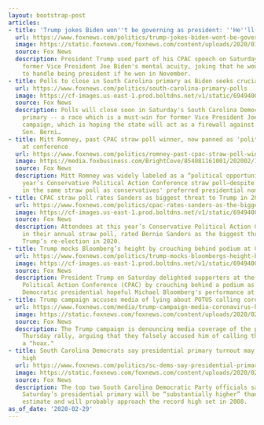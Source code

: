 ```yaml
---
layout: bootstrap-post
articles:
- title: 'Trump jokes Biden won''t be governing as president: ''He''ll be in a home'''
  url: https://www.foxnews.com/politics/trump-jokes-biden-wont-be-governing-as-president-hell-be-in-a-home
  image: https://static.foxnews.com/foxnews.com/content/uploads/2020/01/Trump-Biden_AP.jpg
  source: Fox News
  description: President Trump used part of his CPAC speech on Saturday to criticize
    former Vice President Joe Biden's mental acuity, joking that he wouldn't be able
    to handle being president if he won in November.
- title: Polls to close in South Carolina primary as Biden seeks crucial first win
  url: https://www.foxnews.com/politics/south-carolina-primary-polls
  image: https://cf-images.us-east-1.prod.boltdns.net/v1/static/694940094001/f529665c-e312-46e5-b245-5730b0eae434/0e7a6249-9917-4297-b7d8-5d31f19bbb77/1280x720/match/image.jpg
  source: Fox News
  description: Polls will close soon in Saturday's South Carolina Democratic presidential
    primary -- a race which is a must-win for former Vice President Joe Biden’s struggling
    campaign, which is hoping the state will act as a firewall against surging frontrunner
    Sen. Berni…
- title: Mitt Romney, past CPAC straw poll winner, now panned as 'political opportunist'
    at conference
  url: https://www.foxnews.com/politics/romney-past-cpac-straw-poll-winner-now-panned-as-political-opportunist
  image: https://media.foxbusiness.com/BrightCove/854081161001/202002/1910/854081161001_6129881016001_6129877697001-vs.jpg
  source: Fox News
  description: Mitt Romney was widely labeled as a “political opportunist” in this
    year’s Conservative Political Action Conference straw poll—despite being picked
    in the same straw poll as conservatives' preferred presidential nominee in 2012.
- title: CPAC straw poll rates Sanders as biggest threat to Trump in 2020
  url: https://www.foxnews.com/politics/cpac-rates-sanders-as-the-biggest-threat-to-trump-in-2020-steyer-warren-as-easiest-to-beat
  image: https://cf-images.us-east-1.prod.boltdns.net/v1/static/694940094001/b88c1829-1dab-4010-862e-1af72ca88828/8e0e2fcd-8803-4da9-85ca-979aac6b7209/1280x720/match/image.jpg
  source: Fox News
  description: Attendees at this year’s Conservative Political Action Conference,
    in their annual straw poll, rated Bernie Sanders as the biggest threat to President
    Trump’s re-election in 2020.
- title: Trump mocks Bloomberg’s height by crouching behind podium at CPAC
  url: https://www.foxnews.com/politics/trump-mocks-bloombergs-height-by-crouching-behind-podium-at-cpac
  image: https://cf-images.us-east-1.prod.boltdns.net/v1/static/694940094001/b88c1829-1dab-4010-862e-1af72ca88828/8e0e2fcd-8803-4da9-85ca-979aac6b7209/1280x720/match/image.jpg
  source: Fox News
  description: President Trump on Saturday delighted supporters at the Conservative
    Political Action Conference (CPAC) by crouching behind a podium as he mocked billionaire
    Democratic presidential hopeful Michael Bloomberg's performance at a recent debate.
- title: Trump campaign accuses media of lying about POTUS calling coronavirus a 'hoax'
  url: https://www.foxnews.com/media/trump-campaign-media-coronavirus-hoax
  image: https://static.foxnews.com/foxnews.com/content/uploads/2020/02/2370eca5-Donald-Trump.jpg
  source: Fox News
  description: The Trump campaign is denouncing media coverage of the president's
    Thursday rally, arguing that they falsely accused him of calling the coronavirus
    a "hoax."
- title: South Carolina Democrats say presidential primary turnout may approach record
    high
  url: https://www.foxnews.com/politics/sc-dems-say-presidential-primary-turnout-may-approach-record-high
  image: https://static.foxnews.com/foxnews.com/content/uploads/2020/02/1st-a-pollingstatoin.jpg
  source: Fox News
  description: The top two South Carolina Democratic Party officials say turnout in
    Saturday’s presidential primary will be “substantially higher” than their original
    estimate and will probably approach the record high set in 2008.
as_of_date: '2020-02-29'
---
```



